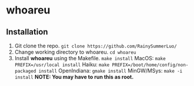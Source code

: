 # whoareu

## Installation

1. Git clone the repo.
   `git clone https://github.com/RainySummerLuo/`
2. Change working directory to whoareu.
   `cd whoareu`
3. Install **whoareu** using the Makefile.
   `make install`
   MacOS: `make PREFIX=/usr/local install`
   Haiku: `make PREFIX=/boot/home/config/non-packaged install`
   OpenIndiana: `gmake install`
   MinGW/MSys: `make -i install`
   **NOTE: You may have to run this as root.**

